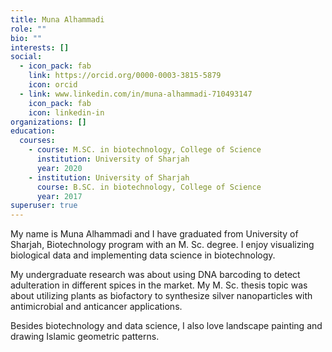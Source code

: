 ```yaml
---
title: Muna Alhammadi
role: ""
bio: ""
interests: []
social:
  - icon_pack: fab
    link: https://orcid.org/0000-0003-3815-5879
    icon: orcid
  - link: www.linkedin.com/in/muna-alhammadi-710493147
    icon_pack: fab
    icon: linkedin-in
organizations: []
education:
  courses:
    - course: M.SC. in biotechnology, College of Science
      institution: University of Sharjah
      year: 2020
    - institution: University of Sharjah
      course: B.SC. in biotechnology, College of Science
      year: 2017
superuser: true
---
```

My name is Muna Alhammadi and I have graduated from University of Sharjah, Biotechnology program with an M. Sc. degree. I enjoy visualizing biological data and implementing data science in biotechnology.

My undergraduate research was about using DNA barcoding to detect adulteration in different spices in the market. My M. Sc. thesis topic was about utilizing plants as biofactory to synthesize silver nanoparticles with antimicrobial and anticancer applications.

Besides biotechnology and data science, I also love landscape painting and drawing Islamic geometric patterns.